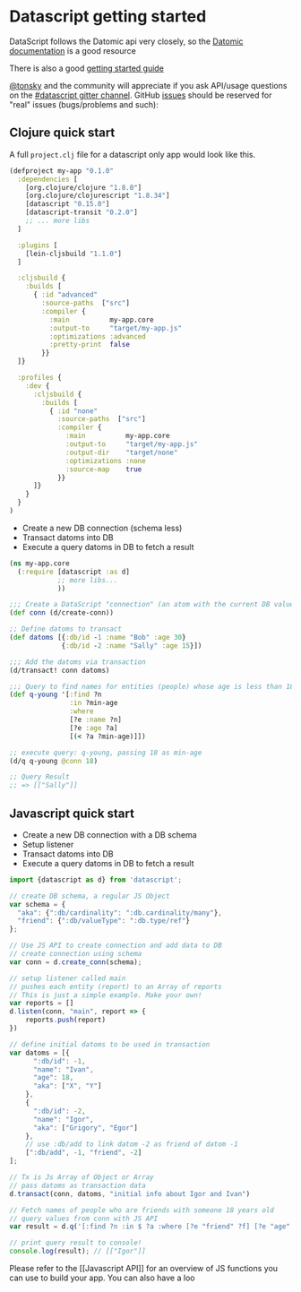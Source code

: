 # Datascript getting started

DataScript follows the Datomic api very closely, so the [Datomic documentation](http://docs.datomic.com/clojure/#datomic.api) is a good resource

There is also a good [getting started guide](https://github.com/tonsky/datascript/wiki/Getting-started)

[@tonsky](http://www.twitter.com/tonsky) and the community will appreciate if you ask API/usage questions on the [#datascript gitter channel](https://gitter.im/tonsky/datascript). GitHub [issues](https://github.com/tonsky/datascript/issues) should be reserved for "real" issues (bugs/problems and such):

## Clojure quick start

A full `project.clj` file for a datascript only app would look like this.

```clj
(defproject my-app "0.1.0"
  :dependencies [
    [org.clojure/clojure "1.8.0"]
    [org.clojure/clojurescript "1.8.34"]
    [datascript "0.15.0"]
    [datascript-transit "0.2.0"]
    ;; ... more libs
  ]

  :plugins [
    [lein-cljsbuild "1.1.0"]
  ]

  :cljsbuild {
    :builds [
      { :id "advanced"
        :source-paths  ["src"]
        :compiler {
          :main          my-app.core
          :output-to     "target/my-app.js"
          :optimizations :advanced
          :pretty-print  false
        }}
  ]}

  :profiles {
    :dev {
      :cljsbuild {
        :builds [
          { :id "none"
            :source-paths  ["src"]
            :compiler {
              :main          my-app.core
              :output-to     "target/my-app.js"
              :output-dir    "target/none"
              :optimizations :none
              :source-map    true
            }}
      ]}
    }
  }
)
```

- Create a new DB connection (schema less)
- Transact datoms into DB
- Execute a query datoms in DB to fetch a result

```clojure
(ns my-app.core
  (:require [datascript :as d]
            ;; more libs...
            ))

;;; Create a DataScript "connection" (an atom with the current DB value)
(def conn (d/create-conn))

;; Define datoms to transact
(def datoms [{:db/id -1 :name "Bob" :age 30}
             {:db/id -2 :name "Sally" :age 15}])

;;; Add the datoms via transaction
(d/transact! conn datoms)

;;; Query to find names for entities (people) whose age is less than 18
(def q-young '[:find ?n
               :in ?min-age
               :where
               [?e :name ?n]
               [?e :age ?a]
               [(< ?a ?min-age)]])

;; execute query: q-young, passing 18 as min-age
(d/q q-young @conn 18)

;; Query Result
;; => [["Sally"]]
```

## Javascript quick start

- Create a new DB connection with a DB schema
- Setup listener
- Transact datoms into DB
- Execute a query datoms in DB to fetch a result

```js
import {datascript as d} from 'datascript';

// create DB schema, a regular JS Object
var schema = {
  "aka": {":db/cardinality": ":db.cardinality/many"},
  "friend": {":db/valueType": ":db.type/ref"}
};

// Use JS API to create connection and add data to DB
// create connection using schema
var conn = d.create_conn(schema);

// setup listener called main
// pushes each entity (report) to an Array of reports
// This is just a simple example. Make your own!
var reports = []
d.listen(conn, "main", report => {
    reports.push(report)
})

// define initial datoms to be used in transaction
var datoms = [{
      ":db/id": -1,
      "name": "Ivan",
      "age": 18,
      "aka": ["X", "Y"]
    },
    {
      ":db/id": -2,
      "name": "Igor",
      "aka": ["Grigory", "Egor"]
    },
    // use :db/add to link datom -2 as friend of datom -1
    [":db/add", -1, "friend", -2]
];

// Tx is Js Array of Object or Array
// pass datoms as transaction data
d.transact(conn, datoms, "initial info about Igor and Ivan")

// Fetch names of people who are friends with someone 18 years old
// query values from conn with JS API
var result = d.q('[:find ?n :in $ ?a :where [?e "friend" ?f] [?e "age" ?a] [?f "name" ?n]]'), d.db(conn), 18);

// print query result to console!
console.log(result); // [["Igor"]]
```

Please refer to the [[Javascript API]] for an overview of JS functions you can use to build your app. You can also have a loo

